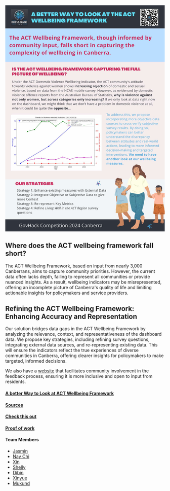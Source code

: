![Poster](Poster.jpg)


## Where does the  ACT wellbeing framework fall short?

The ACT Wellbeing Framework, based on input from nearly 3,000 Canberrans, aims to capture community priorities. However, the current data often lacks depth, failing to represent all communities or provide nuanced insights. As a result, wellbeing indicators may be misrepresented, offering an incomplete picture of Canberra's quality of life and limiting actionable insights for policymakers and service providers. 

## Refining the ACT Wellbeing Framework: Enhancing Accuracy and Representation

Our solution bridges data gaps in the ACT Wellbeing Framework by analyzing the relevance, context, and representativeness of the dashboard data. We propose key strategies, including refining survey questions, integrating external data sources, and re-representing existing data. This will ensure the indicators reflect the true experiences of diverse communities in Canberra, offering clearer insights for policymakers to make targeted, informed decisions.

We also have a [website](#check-this-out) that facilitates community involvement in the feedback process, ensuring it is more inclusive and open to input from residents.

#### [A better Way to Look at ACT Wellbeing Framework](https://www.youtube.com/watch?v=xyWRiWa0bXQ)


#### [Sources](DataList.md)

#### [Check this out](https://dibinjos.github.io/FeedbackWebsite)

#### [Proof of work](https://drive.google.com/drive/folders/1CWhqo3r4nDi1wAdEHaN1aQyySfROTmJk?usp=drive_link) 

#### Team Members
- [Jasmin](https://www.linkedin.com/in/jasmin-zhou-a53829293)
- [Nay Chi](https://www.linkedin.com/in/nay-chi-than-shwe-64b653165)
- [Xin](https://www.linkedin.com/in/xin-wang-0359192ab/)
- [Shelly](https://www.linkedin.com/in/hsuan-chu-s-70837a214)
- [Dibin](https://www.linkedin.com/in/dibin-joseph-956b377b)
- [Xinyue](https://linkedin.com/in/xinyue-li-38653315a
)
- [Mukund](https://www.linkedin.com/in/mukund-srinivas
)